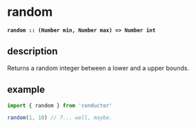 # random

**`random :: (Number min, Number max) => Number int`**

## description

Returns a random integer between a lower and a upper bounds.

## example

```javascript
import { random } from 'conductor'

random(1, 10) // 7... well, maybe.
```

